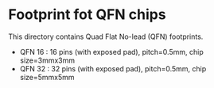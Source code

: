 Footprint fot QFN chips
=======================

  This directory contains Quad Flat No-lead (QFN) footprints.

 * QFN 16 : 16 pins (with exposed pad), pitch=0.5mm, chip size=3mmx3mm
 * QFN 32 : 32 pins (with exposed pad), pitch=0.5mm, chip size=5mmx5mm
